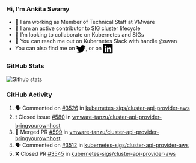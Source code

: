 ### Hi, I’m Ankita Swamy

- 💼 I am working as Member of Technical Staff at VMware
- 👀 I am an active contributor to SIG cluster lifecycle 
- 💞️ I’m looking to collaborate on Kubernetes and SIGs
- 💬 You can reach me out on Kubernetes Slack with handle @swan
- You can also find me on <a href="https://twitter.com/SwamyAnkita" target="blank"><img align="center" src="https://raw.githubusercontent.com/Ankitasw/Ankitasw/master/svg/twitter.svg" alt="Ankitasw" height="25" width="25" color="#1DA1f2" /></a>, or on <a href="https://www.linkedin.com/in/Ankitaswamy/" target="blank"><img align="center" src="https://raw.githubusercontent.com/Ankitasw/Ankitasw/master/svg/linkedin.svg" alt="Ankitasw" height="25" width="25" /></a>

### GitHub Stats
![Github stats](https://github-readme-stats.vercel.app/api?username=Ankitasw&count_private=true&show_icons=true&theme=tokyonight)

### GitHub Activity 
<!--START_SECTION:activity-->
1. 🗣 Commented on [#3526](https://github.com/kubernetes-sigs/cluster-api-provider-aws/issues/3526) in [kubernetes-sigs/cluster-api-provider-aws](https://github.com/kubernetes-sigs/cluster-api-provider-aws)
2. ❗️ Closed issue [#580](https://github.com/vmware-tanzu/cluster-api-provider-bringyourownhost/issues/580) in [vmware-tanzu/cluster-api-provider-bringyourownhost](https://github.com/vmware-tanzu/cluster-api-provider-bringyourownhost)
3. 🎉 Merged PR [#599](https://github.com/vmware-tanzu/cluster-api-provider-bringyourownhost/pull/599) in [vmware-tanzu/cluster-api-provider-bringyourownhost](https://github.com/vmware-tanzu/cluster-api-provider-bringyourownhost)
4. 🗣 Commented on [#3512](https://github.com/kubernetes-sigs/cluster-api-provider-aws/issues/3512) in [kubernetes-sigs/cluster-api-provider-aws](https://github.com/kubernetes-sigs/cluster-api-provider-aws)
5. ❌ Closed PR [#3545](https://github.com/kubernetes-sigs/cluster-api-provider-aws/pull/3545) in [kubernetes-sigs/cluster-api-provider-aws](https://github.com/kubernetes-sigs/cluster-api-provider-aws)
<!--END_SECTION:activity-->
